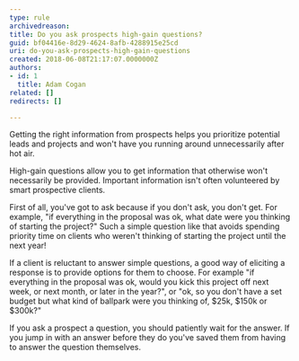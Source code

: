 ```yaml
---
type: rule
archivedreason: 
title: Do you ask prospects high-gain questions?
guid: bf04416e-8d29-4624-8afb-4288915e25cd
uri: do-you-ask-prospects-high-gain-questions
created: 2018-06-08T21:17:07.0000000Z
authors:
- id: 1
  title: Adam Cogan
related: []
redirects: []

---
```


Getting the right information from prospects helps you prioritize potential leads and projects and won't have you running around unnecessarily after hot air.

High-gain questions allow you to get information that otherwise won't necessarily be provided. Important information isn't often volunteered by smart prospective clients.

<!--endintro-->

First of all, you've got to ask because if you don't ask, you don't get. For example, "if everything in the proposal was ok, what date were you thinking of starting the project?" Such a simple question like that avoids spending priority time on clients who weren't thinking of starting the project until the next year!

If a client is reluctant to answer simple questions, a good way of eliciting a response is to provide options for them to choose. For example "if everything in the proposal was ok, would you kick this project off next week, or next month, or later in the year?", or "ok, so you don't have a set budget but what kind of ballpark were you thinking of, $25k, $150k or $300k?"

If you ask a prospect a question, you should patiently wait for the answer. If you jump in with an answer before they do you've saved them from having to answer the question themselves.
